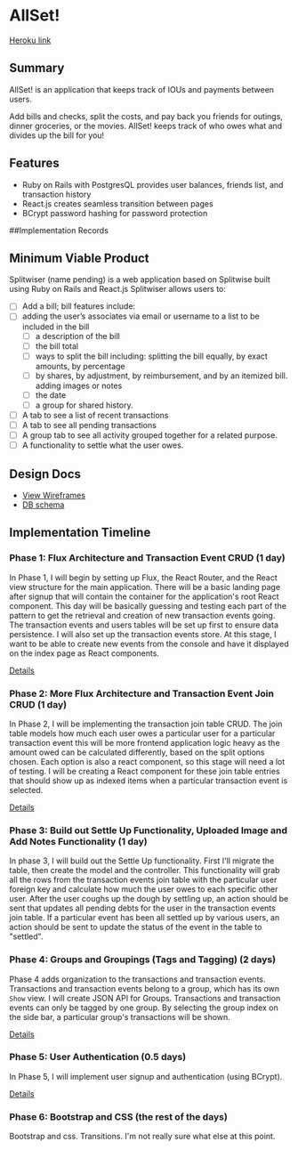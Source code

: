 # AllSet!

[Heroku link][heroku]

[heroku]: https://splitwiser.herokuapp.com/

## Summary

AllSet! is an application that keeps track of IOUs and payments between users.

Add bills and checks, split the costs, and pay back you friends for outings, dinner
groceries, or the movies. AllSet! keeps track of who owes what and divides up the bill
for you!

## Features

* Ruby on Rails with PostgresQL provides user balances, friends list, and transaction history
* React.js creates seamless transition between pages
* BCrypt password hashing for password protection

##Implementation Records

## Minimum Viable Product

Splitwiser (name pending) is a web application based on Splitwise built using Ruby on Rails and React.js Splitwiser allows users to:

<!-- This is a Markdown checklist. Use it to keep track of your progress! -->
- [ ] Add a bill; bill features include:
- [ ]	adding the user’s associates via email or username to a list to be included in the bill
  	- [ ] a description of the bill
  	- [ ] the bill total
  	- [ ] ways to split the bill including: splitting the bill equally, by exact  amounts, by percentage
  	- [ ] 	by shares, by adjustment, by reimbursement, and by an itemized bill.
  	adding images or notes
  	- [ ] the date
  	- [ ] a group for shared history.
- [ ] A tab to see a list of recent transactions
- [ ] A tab to see all pending transactions
- [ ] A group tab to see all activity grouped together for a related purpose.
- [ ] A functionality to settle what the user owes.

## Design Docs
* [View Wireframes][view]
* [DB schema][schema]

[view]: ./docs/views.md
[schema]: ./docs/schema.md

## Implementation Timeline

### Phase 1: Flux Architecture and Transaction Event CRUD (1 day)

In Phase 1, I will begin by setting up Flux, the React Router, and the React view
structure for the main application. There will be a basic landing page after signup
that will contain the container for the application's root React component.
This day will be basically guessing and testing each part of the pattern to get
the retrieval and creation of new transaction events going. The transaction events
and users tables will be set up first to ensure data persistence. I will also set
up the transaction events store. At this stage, I want to be able to create new
events from the console and have it displayed on the index page as React components.

[Details][phase-one]

### Phase 2: More Flux Architecture and Transaction Event Join CRUD (1 day)

In Phase 2, I will be implementing the transaction join table CRUD. The join
table models how much each user owes a particular user for a particular transaction event
this will be more frontend application logic heavy as the amount owed can be calculated
differently, based on the split options chosen. Each option is also a react component,
so this stage will need a lot of testing. I will be creating a React component for
these join table entries that should show up as indexed items when a particular
transaction event is selected.

[Details][phase-two]

### Phase 3: Build out Settle Up Functionality, Uploaded Image and Add Notes Functionality (1 day)

In phase 3, I will build out the Settle Up functionality. First I'll migrate the table,
then create the model and the controller. This functionality will grab all the rows
from the transaction events join table with the particular user foreign key and calculate
how much the user owes to each specific other user. After the user coughs up the dough by
settling up, an action should be sent that updates all pending debts for the user
in the transaction events join table. If a particular event has been all settled up
by various users, an action should be sent to update the status of the event in the
table to "settled".

### Phase 4: Groups and Groupings (Tags and Tagging) (2 days)

Phase 4 adds organization to the transactions and transaction events. Transactions
and transaction events belong to a group, which has its own `Show` view. I will
create JSON API for Groups. Transactions and transaction events can only be tagged
by one group. By selecting the group index on the side bar, a particular group's
transactions will be shown.

[Details][phase-four]

### Phase 5: User Authentication (0.5 days)

In Phase 5, I will implement user signup and authentication (using BCrypt).

[Details][phase-five]


### Phase 6: Bootstrap and CSS (the rest of the days)

Bootstrap and css. Transitions. I'm not really sure what else at this point.

[phase-one]: ./docs/phases/phase1.md
[phase-two]: ./docs/phases/phase2.md
[phase-three]: ./docs/phases/phase3.md
[phase-four]: ./docs/phases/phase4.md
[phase-five]: ./docs/phases/phase5.md
